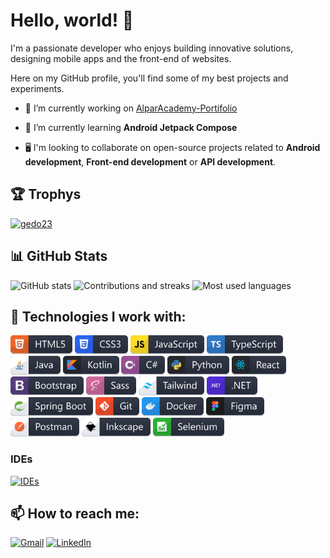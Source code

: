 # Hello, world! 👋

I'm a passionate developer who enjoys building innovative solutions, designing mobile apps and the front-end of websites. 

Here on my GitHub profile, you'll find some of my best projects and experiments.

- 🔭 I’m currently working on [AlparAcademy-Portifolio](https://github.com/GEdO23/AlparAcademy-Portifolio)

- 🌱 I’m currently learning **Android Jetpack Compose**

- 🖥️ I'm looking to collaborate on open-source projects related to **Android development**, **Front-end development** or **API development**.

## 🏆 Trophys

<p align="left"> 
  <a href="https://github.com/ryo-ma/github-profile-trophy">
    <img src="https://github-profile-trophy.vercel.app/?username=gedo23&rank=-?&theme=darkhub&no-bg=true&column=5&margin-w=15&margin-h=15" alt="gedo23" />
  </a> 
</p>

## 📊 GitHub Stats

![GitHub stats](https://github-readme-stats.vercel.app/api?username=GEdO23&show_icons=true&theme=github_dark)
![Contributions and streaks](https://github-readme-streak-stats.herokuapp.com/?user=GEdO23&theme=github_dark)
![Most used languages](https://github-readme-stats.vercel.app/api/top-langs/?username=GEdO23&layout=compact&card_width=350em&langs_count=5&theme=github_dark)

## 🚀 Technologies I work with:

<!--Badges from: [markdown-badges](https://github.com/Ileriayo/markdown-badges)-->
<!--Skill Icons from: [skill-icons](https://github.com/tandpfun/skill-icons)-->

<div>
  <a href="https://www.w3schools.com/html/"><img src="./assets/imgs/badges/badge-html5.svg" height="30rem"></a>
  <a href="https://www.w3schools.com/css/"><img src="./assets/imgs/badges/badge-css3.svg" height="30rem"></a>
  <a href="https://www.w3schools.com/js/"><img src="./assets/imgs/badges/badge-javascript.svg" height="30rem"></a>
  <a href="https://www.typescriptlang.org/"><img src="./assets/imgs/badges/badge-typescript.svg" height="30rem"></a>
  <a href="https://www.java.com/"><img src="./assets/imgs/badges/badge-java.svg" height="30rem"></a>
  <a href="https://kotlinlang.org/"><img src="./assets/imgs/badges/badge-kotlin.svg" height="30rem"></a>
  <a href="https://dotnet.microsoft.com/pt-br/languages/csharp"><img src="./assets/imgs/badges/badge-csharp.svg" height="30rem"></a>
  <a href="https://www.python.org/"><img src="./assets/imgs/badges/badge-python.svg" height="30rem"></a>
  <a href="https://react.dev/"><img src="./assets/imgs/badges/badge-react.svg" height="30rem"></a>
  <a href="https://getbootstrap.com/"><img src="./assets/imgs/badges/badge-boostrap.svg" height="30rem"></a>
  <a href="https://sass-lang.com/"><img src="./assets/imgs/badges/badge-sass.svg" height="30rem"></a>
  <a href="https://tailwindcss.com/"><img src="./assets/imgs/badges/badge-tailwind.svg" height="30rem"></a>
  <a href="https://dotnet.microsoft.com/pt-br/"><img src="./assets/imgs/badges/badge-dotnet.svg" height="30rem"></a>
  <a href="https://spring.io/projects/spring-boot"><img src="./assets/imgs/badges/badge-spring-boot.svg" height="30rem"></a>
  <a href="https://git-scm.com/"><img src="./assets/imgs/badges/badge-git.svg" height="30rem"></a>
  <a href="https://www.docker.com/"><img src="./assets/imgs/badges/badge-docker.svg" height="30rem"></a>
  <a href="https://www.figma.com//"><img src="./assets/imgs/badges/badge-figma.svg" height="30rem"></a>
  <a href="https://www.postman.com/"><img src="./assets/imgs/badges/badge-postman.svg" height="30rem"></a>
  <a href="https://inkscape.org/"><img src="./assets/imgs/badges/badge-inkscape.svg" height="30rem"></a>
  <a href="https://www.selenium.dev/"><img src="./assets/imgs/badges/badge-selenium.svg" height="30rem"></a>
</div>
<!--
### Languages
[![Languages](https://skillicons.dev/icons?i=html,css,js,ts)](https://skillicons.dev)
[![Languages](https://skillicons.dev/icons?i=java,kotlin,cs,py)](https://skillicons.dev)
### Frameworks
[![Frameworks](https://skillicons.dev/icons?i=react,nextjs)](https://skillicons.dev)
[![Frameworks](https://skillicons.dev/icons?i=sass,bootstrap,tailwind)](https://skillicons.dev)
[![Frameworks](https://skillicons.dev/icons?i=dotnet,spring)](https://skillicons.dev)
### Database
[![Database](https://skillicons.dev/icons?i=mysql,sqlite,firebase,mongodb)](https://skillicons.dev)
### Quality Assurance
![Selenium](https://img.shields.io/badge/-selenium-%43B02A?style=for-the-badge&logo=selenium&logoColor=white)
### DevOps
![Git](https://img.shields.io/badge/git-%23F05033.svg?style=for-the-badge&logo=git&logoColor=white)
![GitHub](https://img.shields.io/badge/github-%23121011.svg?style=for-the-badge&logo=github&logoColor=white)
![Docker](https://img.shields.io/badge/docker-%230db7ed.svg?style=for-the-badge&logo=docker&logoColor=white)
![Azure](https://img.shields.io/badge/azure-%230072C6.svg?style=for-the-badge&logo=microsoftazure&logoColor=white)
### API Tools
![Insomnia](https://img.shields.io/badge/Insomnia-black?style=for-the-badge&logo=insomnia&logoColor=5849BE)
![Postman](https://img.shields.io/badge/Postman-FF6C37?style=for-the-badge&logo=postman&logoColor=white)
![Swagger](https://img.shields.io/badge/-Swagger-%23Clojure?style=for-the-badge&logo=swagger&logoColor=white)
### Office
![Microsoft Word](https://img.shields.io/badge/Microsoft_Word-2B579A?style=for-the-badge&logo=microsoft-word&logoColor=white)
![Microsoft PowerPoint](https://img.shields.io/badge/Microsoft_PowerPoint-B7472A?style=for-the-badge&logo=microsoft-powerpoint&logoColor=white)
![Microsoft Excel](https://img.shields.io/badge/Microsoft_Excel-217346?style=for-the-badge&logo=microsoft-excel&logoColor=white)
### Design Tools
![Figma](https://img.shields.io/badge/figma-%23F24E1E.svg?style=for-the-badge&logo=figma&logoColor=white)
![Canva](https://img.shields.io/badge/Canva-%2300C4CC.svg?style=for-the-badge&logo=Canva&logoColor=white)
![Krita](https://img.shields.io/badge/Krita-203759?style=for-the-badge&logo=krita&logoColor=EEF37B)
![Inkscape](https://img.shields.io/badge/Inkscape-e0e0e0?style=for-the-badge&logo=inkscape&logoColor=080A13)
![Dribbble](https://img.shields.io/badge/Dribbble-EA4C89?style=for-the-badge&logo=dribbble&logoColor=white)
-->

### IDEs

[![IDEs](https://skillicons.dev/icons?i=androidstudio,idea,rider,pycharm,vscode,visualstudio,eclipse,arduino)](https://skillicons.dev)

<!--TODO:
Android,
Expo,
Jetpack Compose,
Thymeleaf,
Cucumber,
Azure DevOps,
Oracle SQL Developer,
Oracle Data Modeler
-->

## 📫 How to reach me:

[![Gmail](https://img.shields.io/badge/Gmail-D14836?style=for-the-badge&logo=gmail&logoColor=white)](mailto:gabriel.eringer.23@gmail.com)
[![LinkedIn](https://img.shields.io/badge/-LinkedIn-%230077B5?style=for-the-badge&logo=linkedin&logoColor=white)](https://www.linkedin.com/in/gabriel-eringer-de-oliveira-0ba641246)
